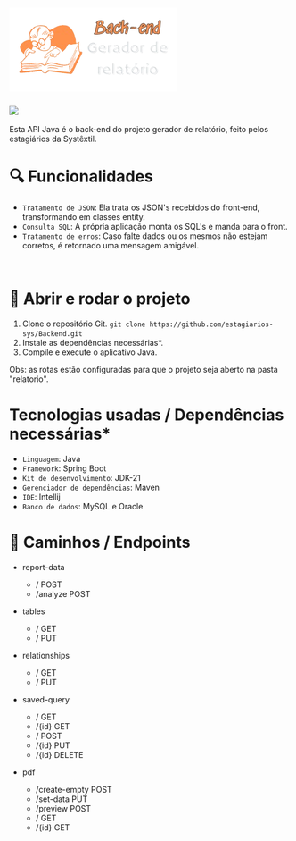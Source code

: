 # ![](https://github.com/estagiarios-sys/Backend/blob/main/backend_logo.png)


![](http://img.shields.io/static/v1?label=STATUS&message=TERMINADO&color=GREEN&style=for-the-badge)

Esta API Java é o back-end do projeto gerador de relatório, feito pelos estagiários da Systêxtil.

# 🔍 Funcionalidades

- `Tratamento de JSON`: Ela trata os JSON's recebidos do front-end, transformando em classes entity.
- `Consulta SQL`: A própria aplicação monta os SQL's e manda para o front.
- `Tratamento de erros`: Caso falte dados ou os mesmos não estejam corretos, é retornado uma mensagem amigável.
<br>

# 📁 Abrir e rodar o projeto

1. Clone o repositório Git. `git clone https://github.com/estagiarios-sys/Backend.git`
2. Instale as dependências necessárias*.
3. Compile e execute o aplicativo Java.

Obs: as rotas estão configuradas para que o projeto seja aberto na pasta "relatorio".

# Tecnologias usadas / Dependências necessárias*

- `Linguagem`: Java
- `Framework`: Spring Boot
- `Kit de desenvolvimento`: JDK-21
- `Gerenciador de dependências`: Maven
- `IDE`: Intellij
- `Banco de dados`: MySQL e Oracle

# 🐾 Caminhos / Endpoints

- report-data
  - / POST
  - /analyze POST

- tables
  - / GET
  - / PUT

- relationships
  - / GET
  - / PUT

- saved-query
  - / GET
  - /{id} GET
  - / POST
  - /{id} PUT
  - /{id} DELETE

- pdf
  - /create-empty POST
  - /set-data PUT
  - /preview POST
  - / GET
  - /{id} GET
